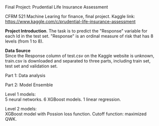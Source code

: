 Final Project: Prudential Life Insurance Assessment

CFRM 521 Machine Learing for finance, final project.
Kaggle link: https://www.kaggle.com/c/prudential-life-insurance-assessment

**Project Introduction**. 
The task is to predict the "Response" variable for each Id in the test set. 
"Response" is an ordinal measure of risk that has 8 levels (from 1 to 8).    

**Data Source**  
Since the Response column of test.csv on the Kaggle website is unknown, 
train.csv is downloaded and separated to three parts, including train set, test set and validation set.

Part 1: Data analysis   

Part 2: Model Ensemble

Level 1 models:  
5 neural networks. 
6 XGBoost models. 
1 linear regression. 

Level 2 models:  
XGBoost model with Possion loss function. 
Cutoff function: maximized QWK. 
